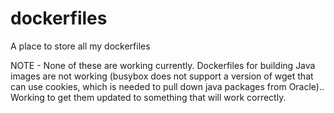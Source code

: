dockerfiles
===========

A place to store all my dockerfiles


NOTE - None of these are working currently.  Dockerfiles for building Java images are not working (busybox does not support a version of wget that can use cookies, which is needed to pull down java packages from Oracle).. Working to get them updated to something that will work correctly.
